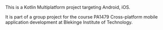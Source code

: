 This is a Kotlin Multiplatform project targeting Android, iOS.

It is part of a group project for the course PA1479 Cross-platform mobile application development at Blekinge Institute of Technology.